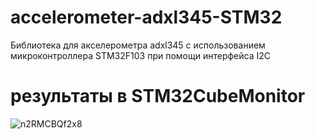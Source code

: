 # accelerometer-adxl345-STM32
Библиотека для акселерометра adxl345 с использованием микроконтроллера STM32F103 при помощи интерфейса I2C
# результаты в STM32CubeMonitor
![n2RMCBQf2x8](https://user-images.githubusercontent.com/42744393/150825781-ae679438-836f-4d8b-a8e0-d9c78df31b42.jpg)
